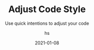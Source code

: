 ---
date: 2021-01-08
title: Adjust Code Style
technologies: [java]
topics: [editing]
author: hs
subtitle: Use quick intentions to adjust your code
thumbnail: ./thumbnail.png
cardThumbnail: ./card.png
shortVideo:
  poster: ./tip.png
  url: https://youtu.be/v4jiPTuAxPk
seealso:
  - title: (video) Code Formatting in IntelliJ IDEA
    href: https://www.youtube.com/watch?v=vjVWjocENLg
  - title: (documentation) IntelliJ IDEA Help - Configuring code style
    href: https://www.jetbrains.com/help/idea/configuring-code-style.html
leadin: |
  You can use **⌥⏎** (macOS), or **Alt+Enter** (Windows/Linux), to show context actions for your selection and then edit the code style.

---